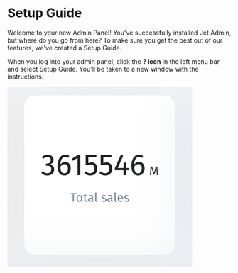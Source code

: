 # Setup Guide

Welcome to your new Admin Panel! You've successfully installed Jet Admin, but where do you go from here? To make sure you get the best out of our features, we've created a Setup Guide.

When you log into your admin panel, click the **? icon** in the left menu bar and select Setup Guide. You'll be taken to a new window with the instructions. 

![](../../.gitbook/assets/image%20%2876%29.png)

